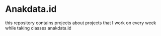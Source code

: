 # Anakdata.id
this repository contains projects about projects that I work on every week while taking classes anakdata.id
